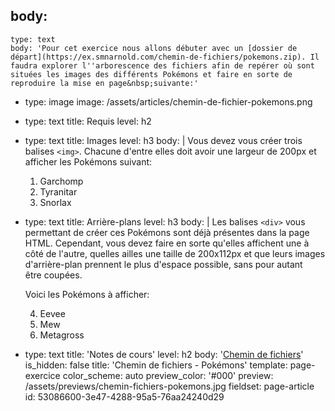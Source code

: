 body:
  -
    type: text
    body: 'Pour cet exercice nous allons débuter avec un [dossier de départ](https://ex.smnarnold.com/chemin-de-fichiers/pokemons.zip). Il faudra explorer l''arborescence des fichiers afin de repérer où sont situées les images des différents Pokémons et faire en sorte de reproduire la mise en page&nbsp;suivante:'
  -
    type: image
    image: /assets/articles/chemin-de-fichier-pokemons.png
  -
    type: text
    title: Requis
    level: h2
  -
    type: text
    title: Images
    level: h3
    body: |
      Vous devez vous créer trois balises `<img>`. Chacune d'entre elles doit avoir une largeur de&nbsp;200px et afficher les Pokémons&nbsp;suivant:
      
      1. Garchomp
      2. Tyranitar
      3. Snorlax
  -
    type: text
    title: Arrière-plans
    level: h3
    body: |
      Les balises `<div>` vous permettant de créer ces Pokémons sont déjà présentes dans la page HTML. Cependant, vous devez faire en sorte qu'elles affichent une à côté de l'autre, quelles ailles une taille de 200x112px et que leurs images d'arrière-plan prennent le plus d'espace possible, sans pour autant être&nbsp;coupées.
      
      Voici les Pokémons à&nbsp;afficher:
      
      4. Eevee
      5. Mew
      6. Metagross
  -
    type: text
    title: 'Notes de cours'
    level: h2
    body: '[Chemin de fichiers](https://smnarnold.com/cours/autres/chemin-de-fichiers)'
is_hidden: false
title: 'Chemin de fichiers - Pokémons'
template: page-exercice
color_scheme: auto
preview_color: '#000'
preview: /assets/previews/chemin-fichiers-pokemons.jpg
fieldset: page-article
id: 53086600-3e47-4288-95a5-76aa24240d29
